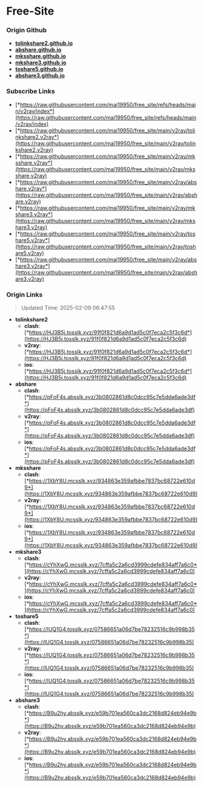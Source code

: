 # Free-Site

### Origin Github

- [**tolinkshare2.github.io**](https://github.com/tolinkshare2/tolinkshare2.github.io)
- [**abshare.github.io**](https://github.com/abshare/abshare.github.io)
- [**mksshare.github.io**](https://github.com/mksshare/mksshare.github.io)
- [**mkshare3.github.io**](https://github.com/mkshare3/mkshare3.github.io)
- [**toshare5.github.io**](https://github.com/toshare5/toshare5.github.io)
- [**abshare3.github.io**](https://github.com/abshare3/abshare3.github.io)

### Subscribe Links

- [*https://raw.githubusercontent.com/mai19950/free_site/refs/heads/main/v2ray/index*](https://raw.githubusercontent.com/mai19950/free_site/refs/heads/main/v2ray/index)
- [*https://raw.githubusercontent.com/mai19950/free_site/main/v2ray/tolinkshare2.v2ray*](https://raw.githubusercontent.com/mai19950/free_site/main/v2ray/tolinkshare2.v2ray)
- [*https://raw.githubusercontent.com/mai19950/free_site/main/v2ray/mksshare.v2ray*](https://raw.githubusercontent.com/mai19950/free_site/main/v2ray/mksshare.v2ray)
- [*https://raw.githubusercontent.com/mai19950/free_site/main/v2ray/abshare.v2ray*](https://raw.githubusercontent.com/mai19950/free_site/main/v2ray/abshare.v2ray)
- [*https://raw.githubusercontent.com/mai19950/free_site/main/v2ray/mkshare3.v2ray*](https://raw.githubusercontent.com/mai19950/free_site/main/v2ray/mkshare3.v2ray)
- [*https://raw.githubusercontent.com/mai19950/free_site/main/v2ray/toshare5.v2ray*](https://raw.githubusercontent.com/mai19950/free_site/main/v2ray/toshare5.v2ray)
- [*https://raw.githubusercontent.com/mai19950/free_site/main/v2ray/abshare3.v2ray*](https://raw.githubusercontent.com/mai19950/free_site/main/v2ray/abshare3.v2ray)

### Origin Links

> Updated Time: 2025-02-09 06:47:55

- **tolinkshare2**
  - **clash**: [*https://HJ3B5j.tosslk.xyz/91f0f821d6a9d1ad5c0f7eca2c5f3c6d*](https://HJ3B5j.tosslk.xyz/91f0f821d6a9d1ad5c0f7eca2c5f3c6d)
  - **v2ray**: [*https://HJ3B5j.tosslk.xyz/91f0f821d6a9d1ad5c0f7eca2c5f3c6d*](https://HJ3B5j.tosslk.xyz/91f0f821d6a9d1ad5c0f7eca2c5f3c6d)
  - **ios**: [*https://HJ3B5j.tosslk.xyz/91f0f821d6a9d1ad5c0f7eca2c5f3c6d*](https://HJ3B5j.tosslk.xyz/91f0f821d6a9d1ad5c0f7eca2c5f3c6d)
- **abshare**
  - **clash**: [*https://pFoF4s.absslk.xyz/3b0802861d8c0dcc95c7e5dda6ade3df*](https://pFoF4s.absslk.xyz/3b0802861d8c0dcc95c7e5dda6ade3df)
  - **v2ray**: [*https://pFoF4s.absslk.xyz/3b0802861d8c0dcc95c7e5dda6ade3df*](https://pFoF4s.absslk.xyz/3b0802861d8c0dcc95c7e5dda6ade3df)
  - **ios**: [*https://pFoF4s.absslk.xyz/3b0802861d8c0dcc95c7e5dda6ade3df*](https://pFoF4s.absslk.xyz/3b0802861d8c0dcc95c7e5dda6ade3df)
- **mksshare**
  - **clash**: [*https://1XbY8U.mcsslk.xyz/934863e359afbbe7837bc68722e610d9*](https://1XbY8U.mcsslk.xyz/934863e359afbbe7837bc68722e610d9)
  - **v2ray**: [*https://1XbY8U.mcsslk.xyz/934863e359afbbe7837bc68722e610d9*](https://1XbY8U.mcsslk.xyz/934863e359afbbe7837bc68722e610d9)
  - **ios**: [*https://1XbY8U.mcsslk.xyz/934863e359afbbe7837bc68722e610d9*](https://1XbY8U.mcsslk.xyz/934863e359afbbe7837bc68722e610d9)
- **mkshare3**
  - **clash**: [*https://cYhXwG.mcsslk.xyz/7cffa5c2a6cd3999cdefe834aff7a6c0*](https://cYhXwG.mcsslk.xyz/7cffa5c2a6cd3999cdefe834aff7a6c0)
  - **v2ray**: [*https://cYhXwG.mcsslk.xyz/7cffa5c2a6cd3999cdefe834aff7a6c0*](https://cYhXwG.mcsslk.xyz/7cffa5c2a6cd3999cdefe834aff7a6c0)
  - **ios**: [*https://cYhXwG.mcsslk.xyz/7cffa5c2a6cd3999cdefe834aff7a6c0*](https://cYhXwG.mcsslk.xyz/7cffa5c2a6cd3999cdefe834aff7a6c0)
- **toshare5**
  - **clash**: [*https://lUQ1G4.tosslk.xyz/07586651a06d7be78232516c9b998b35*](https://lUQ1G4.tosslk.xyz/07586651a06d7be78232516c9b998b35)
  - **v2ray**: [*https://lUQ1G4.tosslk.xyz/07586651a06d7be78232516c9b998b35*](https://lUQ1G4.tosslk.xyz/07586651a06d7be78232516c9b998b35)
  - **ios**: [*https://lUQ1G4.tosslk.xyz/07586651a06d7be78232516c9b998b35*](https://lUQ1G4.tosslk.xyz/07586651a06d7be78232516c9b998b35)
- **abshare3**
  - **clash**: [*https://B9u2hy.absslk.xyz/e59b701ea560ca3dc2168d824eb94e9b*](https://B9u2hy.absslk.xyz/e59b701ea560ca3dc2168d824eb94e9b)
  - **v2ray**: [*https://B9u2hy.absslk.xyz/e59b701ea560ca3dc2168d824eb94e9b*](https://B9u2hy.absslk.xyz/e59b701ea560ca3dc2168d824eb94e9b)
  - **ios**: [*https://B9u2hy.absslk.xyz/e59b701ea560ca3dc2168d824eb94e9b*](https://B9u2hy.absslk.xyz/e59b701ea560ca3dc2168d824eb94e9b)
